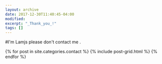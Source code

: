 ```yaml
---
layout: archive
date: 2017-12-30T11:40:45-04:00
modified:
excerpt: "_Thank_you_!"
tags: []
---
```


#I'm Lamjs
please don't contact me .

<div class="tiles">
{% for post in site.categories.contact %}
  {% include post-grid.html %}
{% endfor %}
</div><!-- /.tiles 把所有categories 有 contact 的列出來-->
